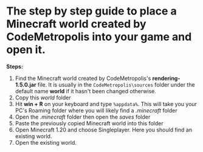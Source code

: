 # The step by step guide to place a Minecraft world created by CodeMetropolis into your game and open it.

**Steps:**
1. Find the Minecraft world created by CodeMetropolis's **rendering-1.5.0.jar** file. It is usually in the `CodeMetropolis\sources` folder under the default name **world** if it hasn't been changed otherwise.
2.  Copy this *world* folder
3.  Hit **win + R** on your keyboard and type `%appdata%`. This will take you your PC's Roaming folder where you will likely find a *.minecraft* folder
4.  Open the *.minecraft* folder then open the *saves* folder
5. Paste the previously copied Minecraft world into this folder
6. Open Minecraft 1.20 and choose Singleplayer. Here you should find an existing world.
7. Open the existing world.


